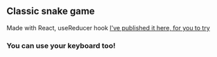 ## Classic snake game
Made with React, useReducer hook
[I've published it here, for you to try](https://sauliuspadegimas.github.io/react-snake-game/)
### You can use your keyboard too!

